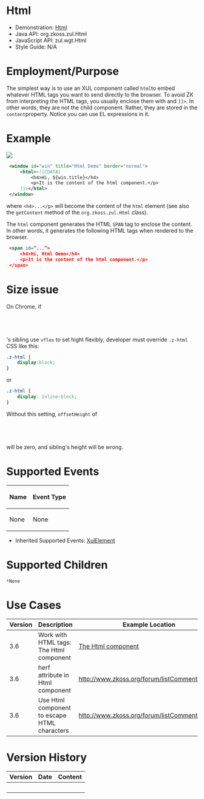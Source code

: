 # Html

- Demonstration:
  [Html](http://www.zkoss.org/zkdemo/composite/html_element)
- Java API: <javadoc>org.zkoss.zul.Html</javadoc>
- JavaScript API: <javadoc directory="jsdoc">zul.wgt.Html</javadoc>
- Style Guide: N/A

# Employment/Purpose

The simplest way is to use an XUL component called `html`to embed
whatever HTML tags you want to send directly to the browser. To avoid ZK
from interpreting the HTML tags, you usually enclose them with and
`]]>`. In other words, they are not the child component. Rather, they
are stored in the `content`property. Notice you can use EL expressions
in it.

# Example

![](ZKComRef_Html.png)

``` xml
 <window id="win" title="Html Demo" border="normal">
     <html><![CDATA[
         <h4>Hi, ${win.title}</h4>
         <p>It is the content of the html component.</p>
     ]]></html>
 </window>
```

where `<h4>...</p>` will become the content of the `html` element (see
also the `getContent` method of the `org.zkoss.zul.Html` class).

The `html` component generates the HTML `SPAN` tag to enclose the
content. In other words, it generates the following HTML tags when
rendered to the browser.

``` xml
 <span id=”...”>
     <h4>Hi, Html Demo</h4>
     <p>It is the content of the html component.</p>
 </span>
```

# Size issue

On Chrome, if <code>

<html>

</code>'s sibling use `vflex` to set hight flexibly, developer must
override `.z-html` CSS like this:

``` css
.z-html {
    display:block;
}
```

or

``` css
.z-html {
    display: inline-block;
}
```

Without this setting, `offsetHeight` of <code>

<html>

</code> will be zero, and sibling's height will be wrong.

# Supported Events

<table>
<thead>
<tr class="header">
<th><center>
<p>Name</p>
</center></th>
<th><center>
<p>Event Type</p>
</center></th>
</tr>
</thead>
<tbody>
<tr class="odd">
<td><p>None</p></td>
<td><p>None</p></td>
</tr>
</tbody>
</table>

- Inherited Supported Events: [
  XulElement](ZK_Component_Reference/Base_Components/XulElement#Supported_Events)

# Supported Children

`*None`

# Use Cases

| Version | Description                                  | Example Location                                                                                     |
|---------|----------------------------------------------|------------------------------------------------------------------------------------------------------|
| 3.6     | Work with HTML tags: The Html component      | [The Html component](ZK_Developer%27s_Reference/UI_Patterns/HTML_Tags/The_html_Component) |
| 3.6     | herf attribute in Html component             | [<http://www.zkoss.org/forum/listComment/4745>](http://www.zkoss.org/forum/listComment/4745)         |
| 3.6     | Use Html component to escape HTML characters | [<http://www.zkoss.org/forum/listComment/11118>](http://www.zkoss.org/forum/listComment/11118)       |

# Version History

| Version | Date | Content |
|---------|------|---------|
|         |      |         |
